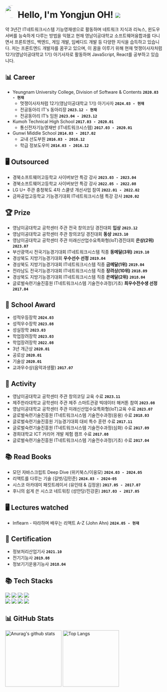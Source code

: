 <!-- 참고 링크 [https://80000coding.oopy.io/865f4b2a-5198-49e8-a173-0f893a4fed45] -->

<div align="left">
  <h1><img src="https://i.redd.it/6do158vk2ue61.png" style="border-radius: 70%; height: 40px; width: 40px;">Hello, I'm Yongjun OH! <a href="https://hits.seeyoufarm.com"><img src="https://hits.seeyoufarm.com/api/count/incr/badge.svg?url=https%3A%2F%2Fgithub.com%2F55yong%2Fhit-counter&count_bg=%2379C83D&title_bg=%23555555&icon=&icon_color=%23E7E7E7&title=hits&edge_flat=true"/></a></h1>
</div>

약 3년간 IT네트워크시스템 기능영재생으로 활동하며 네트워크 지식과 리눅스, 윈도우 서버를 능숙하게 다루는 방법을 익혔고
현재 영남이공대학교 소프트웨어융합과를 다니면서 프론트엔드, 백엔드, 게임 개발, 임베디드 개발 등 다양한 지식을 습득하고 있습니다.
저는 프론트엔드 개발자를 꿈꾸고 있으며, 이 꿈을 이루기 위해 현재 멋쟁이사자처럼 12기(영남이공대학교 1기) 아기사자로 활동하며 JavaScript, React를 공부하고 있습니다.

## 📊 Career
- Yeungnam University College, Division of Software & Contents **`2020.03 - 현재`**
  - 멋쟁이사자처럼 12기(영남이공대학교 1기) 아기사자 **`2024.03 - 현재`**
  - 전공동아리 IT's 동아리장 **`2023.12 - 현재`**
  - 전공동아리 IT’s 임원 **`2023.04 - 2023.12`**
- Kumoh Technical High School **`2017.03 - 2020.01`**
  - 통신전자기능영재반 (IT네트워크시스템) **`2017.03 - 2020.01`**
- Gunwi Middle School **`2014.03 - 2017.02`**
  - 교내 선도부원 **`2016.03 - 2016.12`**
  - 학급 정보도우미 **`2014.03 - 2016.12`**


## 🖥️ Outsourced
- 경북소프트웨어고등학교 사이버보안 특강 강사 **`2023.03 - 2023.04`**
- 경북소프트웨어고등학교 사이버보안 특강 강사 **`2022.05 - 2022.08`**
- LG U+ 주관 충청북도 4차 스쿨넷 개선사업 참여 **`2022.01 - 2022.02`**
- 금파공업고등학교 기능경기대회 IT네트워크시스템 특강 강사 **`2020.02`**

## 🏆 Prize
- 영남이공대학교 공학센터 주관 전국 창의코딩 경진대회 **입상** **`2023.12`**
- 영남이공대학교 공학센터 주관 창의코딩 경진대회 **동상** **`2023.10`**
- 영남이공대학교 공학센터 주관 미래신산업수요특화형(IoT)경진대회 **은상(2위)** **`2023.07`**
- 부산광역시 전국기능경기대회 IT네트워크시스템 직종 **동메달(3위)** **`2019.10`**
- 경상북도 지방기능경기대회 **우수선수 선정** **`2019.04`**
- 경상북도 지방기능경기대회 IT네트워크시스템 직종 **금메달(1위)** **`2019.04`**
- 전라남도 전국기능경기대회 IT네트워크시스템 직종 **장려상(10위)** **`2018.09`**
- 경상북도 지방기능경기대회 IT네트워크시스템 직종 **은메달(2위)** **`2018.04`**
- 글로벌숙련기술진흥원 IT네트워크시스템 기술전수과정(기초) **최우수전수생 선정** **`2017.04`**

## 🏫 School Award
- 성적우등장학 **`2024.03`**
- 성적우수장학 **`2023.08`**
- 성실장학 **`2023.03`**
- 학업장려장학 **`2023.03`**
- 학업장려장학 **`2022.08`**
- 3년 개근상 **`2020.01`**
- 공로상 **`2020.01`**
- 기술상 **`2020.01`**
- 교과우수상(음악과생활) **`2017.07`**

## 🏃 Activity
- 영남이공대학교 공학센터 주관 창의코딩 교육 수료 **`2023.11`**
- 제주한라대학교 공학센터 주관 제주 스마트관광 빅데이터 해커톤 참여 **`2023.08`**
- 영남이공대학교 공학센터 주관 미래신산업수요특화형(IoT)교육 수료 **`2023.07`**
- 글로벌숙련기술진흥원 IT네트워크시스템 기술전수과정(응용) 수료 **`2018.03`**
- 글로벌숙련기술진흥원 기능경기대회 대비 특수 훈련 수료 **`2017.11`**
- 글로벌숙련기술진흥원 IT네트워크시스템 기술전수과정(심화) 수료 **`2017.09`**
- 경희대학교 ICT 커리어 개발 체험 캠프 수료 **`2017.08`**
- 글로벌숙련기술진흥원 IT네트워크시스템 기술전수과정(기초) 수료 **`2017.04`**

## 📚 Read Books
- 모던 자바스크립트 Deep Dive (위키북스/이웅모) **`2024.03 - 2024.05`**
- 리액트를 다루는 기술 (길벗/김민준) **`2024.03 - 2024-05`**
- 시스코 아카데미 패킷트레이서 (유인태 & 김정윤) **`2017.05 - 2017.07`**
- 후니의 쉽게 쓴 시스코 네트워킹 (성안당/진강훈) **`2017.03 - 2017.05`**

## 🖥️ Lectures watched
- Inflearn - 따라하며 배우는 리액트 A-Z (John Ahn) **`2024.05 - 현재`**

## 📝 Certification
- 정보처리산업기사 **`2021.10`**
- 전기기능사 **`2019.08`**
- 정보기기운용기능사 **`2018.04`**

<div align="left">
  <h2 align="left">📚 Tech Stacks</h2>
      <a href="https://www.debian.org"><img src="https://img.shields.io/badge/Debian Linux-A81D33?style=flat-square&logo=Debian&logoColor=white"/></a>
      <a href="https://www.debian.org"><img src="https://img.shields.io/badge/Ubuntu Linux-E95420?style=flat-square&logo=ubuntu&logoColor=white"/></a>
      <a href="https://www.microsoft.com"><img src="https://img.shields.io/badge/Windows Server-0078D6?style=flat-square&logo=Windows&logoColor=white"/></a>
      <a href="https://www.cisco.com"><img src="https://img.shields.io/badge/Cisco Networking-1BA0D7?style=flat-square&logo=Cisco&logoColor=white"/></a>
      <br>
      <img src="https://img.shields.io/badge/HTML5-E34F26?style=flat-square&logo=html5&logoColor=white">
      <img src="https://img.shields.io/badge/CSS3-1572B6?style=flat-square&logo=css3&logoColor=white">
      <img src="https://img.shields.io/badge/Javascript-F7DF1E?style=flat-square&logo=javascript&logoColor=black">
      <img src="https://img.shields.io/badge/React-61DAFB?style=flat-square&logo=react&logoColor=black">
</div>

<div align="left">
  <h2 align="left">📊 GitHub Stats</h2>
    <a href="https://github.com/55yong"><img style="height: 180px" src="https://github-readme-stats.vercel.app/api?username=55yong" alt="Anurag&#39;s github stats"></a>
    <a href="https://github.com/55yong"><img style="height: 180px" src="https://github-readme-stats.vercel.app/api/top-langs/?username=55yong&amp;layout=compact" alt="Top Langs"></a>
</div>
